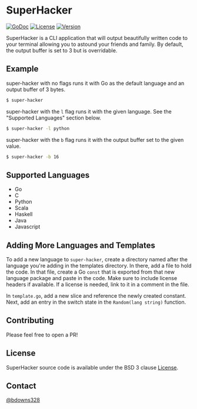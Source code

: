 # SuperHacker

<p align="left">
  <a href="https://godoc.org/github.com/briandowns/super-hacker"><img src="https://godoc.org/github.com/briandowns/super-hacker?status.svg" alt="GoDoc"></a>
  <a href="https://opensource.org/licenses/BSD-3-Clause"><img src="https://img.shields.io/badge/License-BSD%203--Clause-orange.svg?" alt="License"></a>
  <a href="https://github.com/briandowns/super-hacker/releases"><img src="https://img.shields.io/badge/version-0.1.0-green.svg?" alt="Version"></a>
</p>

SuperHacker is a CLI application that will output beautifully written code to your terminal allowing you to astound your friends and family.  By default, the output buffer is set to 3 but is overridable.

## Example

super-hacker with no flags runs it with Go as the default language and an output buffer of 3 bytes.

```sh
$ super-hacker
```

super-hacker with the `l` flag runs it with the given language. See the "Supported Languages" section below.

```sh
$ super-hacker -l python
```

super-hacker with the `b` flag runs it with the output buffer set to the given value.

```sh
$ super-hacker -b 16
```

## Supported Languages

- Go
- C
- Python
- Scala
- Haskell
- Java
- Javascript

## Adding More Languages and Templates

To add a new language to `super-hacker`, create a directory named after the language you're adding in the templates directory. In there, add a file to hold the code.  In that file, create a Go `const` that is exported from that new language package and paste in the code.  Make sure to include license headers if available.  If a license is needed, link to it in a comment in the file.

In `template.go`, add a new slice and reference the newly created constant.  Next, add an entry in the switch state in the `Random(lang string)` function.

## Contributing

Please feel free to open a PR!

## License

SuperHacker source code is available under the BSD 3 clause [License](/LICENSE).

## Contact

[@bdowns328](http://twitter.com/bdowns328)
